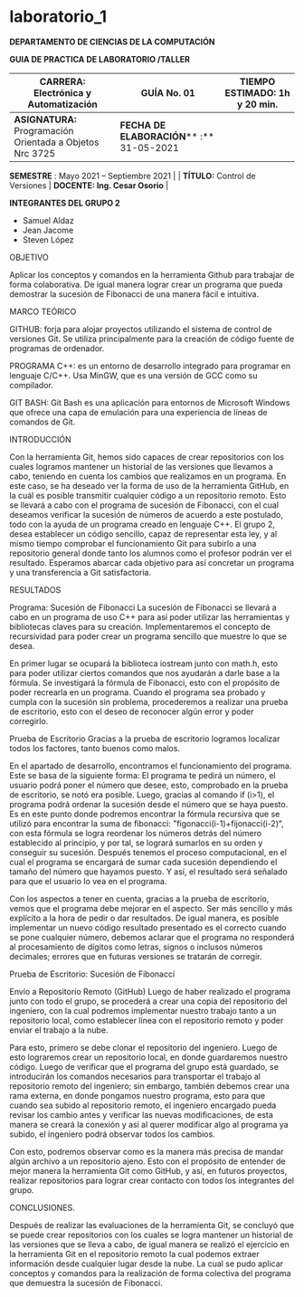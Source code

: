 # laboratorio_1
**DEPARTAMENTO DE CIENCIAS DE LA COMPUTACIÓN**

**GUIA DE PRACTICA DE LABORATORIO /TALLER**

| **CARRERA:** Electrónica y Automatización | **GUÍA** No. 01 | **TIEMPO ESTIMADO:** 1h y 20 min. |
| --- | --- | --- |
| **ASIGNATURA:** Programación Orientada a Objetos Nrc 3725 | **FECHA DE**  **ELABORACIÓN**** :** 31-05-2021
**SEMESTRE** : Mayo 2021 – Septiembre 2021
 |
| **TÍTULO:** Control de Versiones | **DOCENTE: Ing. Cesar Osorio** |

**INTEGRANTES DEL GRUPO 2**

- Samuel Aldaz
- Jean Jacome
- Steven López

OBJETIVO

Aplicar los conceptos y comandos en la herramienta Github para trabajar de forma colaborativa. De igual manera lograr crear un programa que pueda demostrar la sucesión de Fibonacci de una manera fácil e intuitiva.

MARCO TEÓRICO

GITHUB: forja para alojar proyectos utilizando el sistema de control de versiones Git. Se utiliza principalmente para la creación de código fuente de programas de ordenador.

PROGRAMA C++: es un entorno de desarrollo integrado para programar en lenguaje C/C++. Usa MinGW, que es una versión de GCC como su compilador.

GIT BASH: Git Bash es una aplicación para entornos de Microsoft Windows que ofrece una capa de emulación para una experiencia de líneas de comandos de Git.

INTRODUCCIÓN

Con la herramienta Git, hemos sido capaces de crear repositorios con los cuales logramos mantener un historial de las versiones que llevamos a cabo, teniendo en cuenta los cambios que realizamos en un programa. En este caso, se ha deseado ver la forma de uso de la herramienta GitHub, en la cuál es posible transmitir cualquier código a un repositorio remoto. Esto se llevará a cabo con el programa de sucesión de Fibonacci, con el cual deseamos verificar la sucesión de números de acuerdo a este postulado, todo con la ayuda de un programa creado en lenguaje C++. El grupo 2, desea establecer un código sencillo, capaz de representar esta ley, y al mismo tiempo comprobar el funcionamiento Git para subirlo a una repositorio general donde tanto los alumnos como el profesor podrán ver el resultado. Esperamos abarcar cada objetivo para así concretar un programa y una transferencia a Git satisfactoria.

RESULTADOS

Programa: Sucesión de Fibonacci
La sucesión de Fibonacci se llevará a cabo en un programa de uso C++ para así poder utilizar las herramientas y bibliotecas claves para su creación. Implementaremos el concepto de recursividad para poder crear un programa sencillo que muestre lo que se desea.

En primer lugar se ocupará la biblioteca iostream junto con math.h, esto para poder utilizar ciertos comandos que nos ayudarán a darle base a la fórmula. Se investigará la fórmula de Fibonacci, esto con el propósito de poder recrearla en un programa. Cuando el programa sea probado y cumpla con la sucesión sin problema, procederemos a realizar una prueba de escritorio, esto con el deseo de reconocer algún error y poder corregirlo.

Prueba de Escritorio
Gracias a la prueba de escritorio logramos localizar todos los factores, tanto buenos como malos.

En el apartado de desarrollo, encontramos el funcionamiento del programa. Este se basa de la siguiente forma: El programa te pedirá un número, el usuario podrá poner el número que desee, esto, comprobado en la prueba de escritorio, se notó era posible. Luego, gracias al comando if (i&gt;1), el programa podrá ordenar la sucesión desde el número que se haya puesto. Es en este punto donde podremos encontrar la fórmula recursiva que se utilizó para encontrar la suma de fibonacci: "figonacci(i-1)+fijonacci(i-2)", con esta fórmula se logra reordenar los números detrás del número establecido al principio, y por tal, se logrará sumarlos en su orden y conseguir su sucesión. Después tenemos el proceso computacional, en el cual el programa se encargará de sumar cada sucesión dependiendo el tamaño del número que hayamos puesto. Y así, el resultado será señalado para que el usuario lo vea en el programa.



Con los aspectos a tener en cuenta, gracias a la prueba de escritorio, vemos que el programa debe mejorar en el aspecto. Ser más sencillo y más explícito a la hora de pedir o dar resultados. De igual manera, es posible implementar un nuevo código resultado presentado es el correcto cuando se pone cualquier número, debemos aclarar que el programa no responderá al procesamiento de dígitos como letras, signos o inclusos números decimales; errores que en futuras versiones se tratarán de corregir.

Prueba de Escritorio: Sucesión de Fibonacci

Envío a Repositorio Remoto (GitHub)
Luego de haber realizado el programa junto con todo el grupo, se procederá a crear una copia del repositorio del ingeniero, con la cual podremos implementar nuestro trabajo tanto a un repositorio local, como establecer línea con el repositorio remoto y poder enviar el trabajo a la nube.

Para esto, primero se debe clonar el repositorio del ingeniero. Luego de esto lograremos crear un repositorio local, en donde guardaremos nuestro código. Luego de verificar que el programa del grupo está guardado, se introducirán los comandos necesarios para transportar el trabajo al repositorio remoto del ingeniero; sin embargo, también debemos crear una rama externa, en donde pongamos nuestro programa, esto para que cuando sea subido al repositorio remoto, el ingeniero encargado pueda revisar los cambio antes y verificar las nuevas modificaciones, de esta manera se creará la conexión y así al querer modificar algo al programa ya subido, el ingeniero podrá observar todos los cambios.

Con esto, podremos observar como es la manera más precisa de mandar algún archivo a un repositorio ajeno. Esto con el propósito de entender de mejor manera la herramienta Git como GitHub, y así, en futuros proyectos, realizar repositorios para lograr crear contacto con todos los integrantes del grupo.

CONCLUSIONES.

Después de realizar las evaluaciones de la herramienta Git, se concluyó que se puede crear repositorios con los cuales se logra mantener un historial de las versiones que se lleva a cabo, de igual manera se realizó el ejercicio en la herramienta Git en el repositorio remoto la cual podemos extraer información desde cualquier lugar desde la nube. La cual se pudo aplicar conceptos y comandos para la realización de forma colectiva del programa que demuestra la sucesión de Fibonacci.

